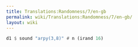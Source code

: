 ```yaml
---
title: Translations:Randomness/7/en-gb
permalink: wiki/Translations:Randomness/7/en-gb/
layout: wiki
---
```


``` Haskell
d1 $ sound "arpy(3,8)" # n (irand 16)
```

